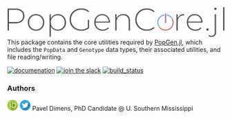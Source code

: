 ![logo](misc/popgencore.png)
This package contains the core utilities required by [PopGen.jl](https://github.com/biojulia/PopGen.jl), which includes the `PopData` and `Genotype` data types, their associated utilities, and file reading/writing.

[![documenation](https://img.shields.io/badge/docs-stable-informational?style=for-the-badge&logo=Read%20The%20Docs&logoColor=white)](https://biojulia.dev/PopGen.jl/) 
[![join the slack](https://img.shields.io/badge/slack-join%20PopGen.jl-9d72b1?style=for-the-badge&logo=slack)](https://join.slack.com/t/popgenjl/shared_invite/zt-deam65n8-DuBs2z1oDtsbBuRplJW~Pg)
[![build_status](https://img.shields.io/github/workflow/status/BioJulia/PopGenCore.jl/dev_ci?label=Dev%20Build&logo=GitHub&style=for-the-badge)](#authors)

### Authors

[![author info](misc/orcid.png)](https://orcid.org/0000-0003-3823-0373) [![alt text](misc/twitter.png)](https://twitter.com/PVDimens) Pavel Dimens, PhD Candidate @ U. Southern Mississippi
